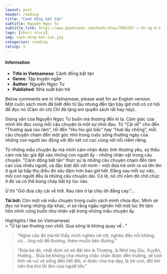 ```yaml
---
layout: post
header: reading
title: "Cánh đồng bất tận"
subtitle: Nguyễn Ngọc Tư
subtitle_link: https://www.goodreads.com/book/show/7003187-c-nh-ng-b-t-t-n
tags: [short story]
img: canh-dong-bat-tan.jpg
categories: reading
rating: 5
---
```

<h4 class="post-more">Information</h4>

- **Title in Vietnamese**: Cánh đồng bất tận
- **Genre**: Tập truyện ngắn
- **Author**: Nguyễn Ngọc Tư
- **Published**: Nhà xuất bản trẻ

<div class="alert alert-success" role="alert">
Below comments are in Vietnamese, please wait for an English version.
</div>
Một cuốn sách mình đã biết đến từ lâu nhưng đến tận bây giờ mới có cơ hội để đọc nó (Cảm ơn chị Chi đã tặng em quyển sách rất hay này). 

Giọng văn của Nguyễn Ngọc Tư buồn mà thương đến kì lạ. Cảm giác của mình khi đọc xong mỗi câu chuyện là một sự nhói đau. Từ "Cải ơi!" cho đến "Thương quá rau răm", rồi đến "Hiu hiu gió bấc" hay "Huệ lấy chồng", mỗi câu chuyện chạm đến một góc nhỏ trong cuộc sống thường ngày của những con người lao động với đôi nét cơ cực cùng với nỗi niềm riêng. 

Từ những mẩu chuyện ấy mà mình cảm nhận được tình thương yêu, sự thấu cảm mà tác giả đặt vào những con người ấy - những nhân vật trong câu chuyện. "Cánh đồng bất tận" thực sự là những câu chuyện chạm đến tâm can của nhiều người, và đặc biệt đối với mình - một đứa trẻ sinh ra và lớn lên ở quê lại hấp thụ điều đó sâu đậm hơn bao giờ hết. Đằng sau mỗi sự việc, mỗi con người đều là những câu chuyện dài. Có lẽ, nó chỉ nằm đó chờ chực ở đó và có thể bùng cháy bất kỳ lúc nào.

Ừ thì "Gió đưa cây cải về trời. Rau răm ở lại chịu lời đắng cay."...

**Tái bút:** Còn một vài mẩu chuyện trong cuốn sách mình chưa đọc. Mình sẽ đọc nó trong những dịp khác, vì sợ rằng ngấu nghiến hết một lúc thì tâm hồn mình cũng buồn như nhân vật trong những mẩu chuyện ấy.
<div class="tomTat">
<div id="btTomTat" class="collapsed" data-toggle="collapse" href="#ndTomTat"><span>Highlights I like (in Vietnamese)</span></div>
<div id="ndTomTat" markdown="1" class="collapse multi-collapse">
> "Ừ tại tao thương con chốt. Qua sông là không quay về..."

> "Nghe câu đó mà tôi thấy mình nghèo rơi rớt, nghèo đến nỗi không có... ông nội để thương, thèm muốn bên đường."

> "Đứa bé đó, nhất định nó sẽ đặt tên là Thương, là Nhớ hay Dịu, Xuyến, Hường... Đứa bé không cha nhưng chắc chắn được đến trường, sẽ tươi tỉnh và vui vẻ sống đến hết đời, vì được cha mẹ dạy, là trẻ con, đôi khi nên tha thứ lỗi lầm của người lớn."
</div>
</div>